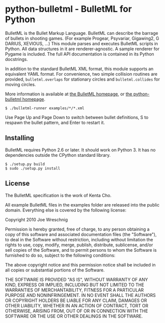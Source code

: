 # python-bulletml - BulletML for Python

BulletML is the Bullet Markup Language. BulletML can describe the
barrage of bullets in shooting games. (For example Progear, Psyvariar,
Gigawing2, G DARIUS, XEVIOUS, ...) This module parses and executes
BulletML scripts in Python. All data structures in it are
renderer-agnostic. A sample renderer for Pygame is included. The full
API documentation is contained in its Python docstrings.

In addition to the standard BulletML XML format, this module supports
an equivalent YAML format. For convenience, two simple collision
routines are provided, `bulletml.overlaps` for stationary circles and
`bulletml.collides` for moving circles.

More information is available at
[the BulletML homepage](http://www.asahi-net.or.jp/~cs8k-cyu/bulletml/index_e.html),
or
[the python-bulletml homepage](https://yukkurigames.com/python-bulletml/).

    $ ./bulletml-runner examples/*/*.xml

Use Page Up and Page Down to switch between bullet definitions, S to
respawn the bullet pattern, and Enter to restart it.


## Installing

BulletML requires Python 2.6 or later. It should work on Python 3. It
has no dependencies outside the CPython standard library.

    $ ./setup.py build
    $ sudo ./setup.py install


## License

The BulletML specification is the work of Kenta Cho.

All example BulletML files in the examples folder are released into
the public domain. Everything else is covered by the following
license:

Copyright 2010 Joe Wreschnig

Permission is hereby granted, free of charge, to any person obtaining a copy
of this software and associated documentation files (the "Software"), to deal
in the Software without restriction, including without limitation the rights
to use, copy, modify, merge, publish, distribute, sublicense, and/or sell
copies of the Software, and to permit persons to whom the Software is
furnished to do so, subject to the following conditions:

The above copyright notice and this permission notice shall be included in
all copies or substantial portions of the Software.

THE SOFTWARE IS PROVIDED "AS IS", WITHOUT WARRANTY OF ANY KIND, EXPRESS OR
IMPLIED, INCLUDING BUT NOT LIMITED TO THE WARRANTIES OF MERCHANTABILITY,
FITNESS FOR A PARTICULAR PURPOSE AND NONINFRINGEMENT. IN NO EVENT SHALL THE
AUTHORS OR COPYRIGHT HOLDERS BE LIABLE FOR ANY CLAIM, DAMAGES OR OTHER
LIABILITY, WHETHER IN AN ACTION OF CONTRACT, TORT OR OTHERWISE, ARISING FROM,
OUT OF OR IN CONNECTION WITH THE SOFTWARE OR THE USE OR OTHER DEALINGS IN
THE SOFTWARE.
